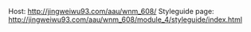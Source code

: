 Host: http://jingweiwu93.com/aau/wnm_608/
Styleguide page: http://jingweiwu93.com/aau/wnm_608/module_4/styleguide/index.html